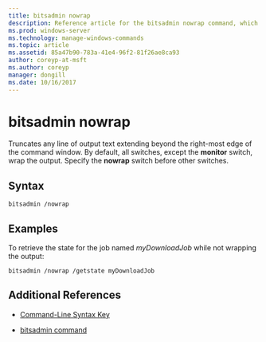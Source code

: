 ```yaml
---
title: bitsadmin nowrap
description: Reference article for the bitsadmin nowrap command, which truncates any line of output text extending beyond the rightmost edge of the command window.
ms.prod: windows-server
ms.technology: manage-windows-commands
ms.topic: article
ms.assetid: 85a47b90-783a-41e4-96f2-81f26ae8ca93
author: coreyp-at-msft
ms.author: coreyp
manager: dongill
ms.date: 10/16/2017
---
```


# bitsadmin nowrap

Truncates any line of output text extending beyond the right-most edge of the command window. By default, all switches, except the **monitor** switch, wrap the output. Specify the **nowrap** switch before other switches.

## Syntax

```
bitsadmin /nowrap
```

## Examples

To retrieve the state for the job named *myDownloadJob* while not wrapping the output:

```
bitsadmin /nowrap /getstate myDownloadJob
```

## Additional References

- [Command-Line Syntax Key](command-line-syntax-key.md)

- [bitsadmin command](bitsadmin.md)
